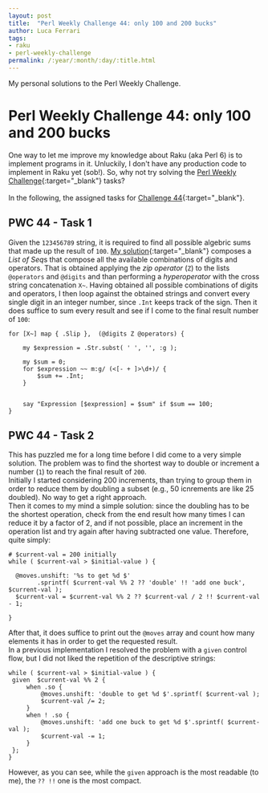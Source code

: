 ```yaml
---
layout: post
title:  "Perl Weekly Challenge 44: only 100 and 200 bucks"
author: Luca Ferrari
tags:
- raku
- perl-weekly-challenge
permalink: /:year/:month/:day/:title.html
---
```

My personal solutions to the Perl Weekly Challenge.

# Perl Weekly Challenge 44: only 100 and 200 bucks

One way to let me improve my knowledge about Raku (aka Perl 6) is to implement programs in it.
Unluckily, I don't have any production code to implement in Raku yet (sob!).
So, why not try solving the [Perl Weekly Challenge](https://perlweeklychallenge.org/){:target="_blank"} tasks?
<br/>
<br/>
In the following, the assigned tasks for [Challenge 44](https://perlweeklychallenge.org/blog/perl-weekly-challenge-044/){:target="_blank"}.


## PWC 44 - Task 1

Given the `123456789` string, it is required to find all possible algebric sums that made up the result of `100`.
[My solution](https://github.com/fluca1978/fluca1978-coding-bits/blob/master/perl6/weekly-challenge/pwc_44_1.p6){:target="_blank"} composes a *List of Seq*s that compose all the available combinations of digits and operators. That is obtained applying the *zip operator* (`Z`) to the lists `@operators` and `@digits` and than performing a *hyperoperator* with the cross string concatenation `X~`.
Having obtained all possible combinations of digits and operators, I then loop against the obtained strings and convert every single digit in an integer number, since `.Int` keeps track of the sign. Then it does suffice to sum every result and see if I come to the final result number of `100`:

```perl6
for [X~] map { .Slip },  (@digits Z @operators) {

    my $expression = .Str.subst( ' ', '', :g );

    my $sum = 0;
    for $expression ~~ m:g/ (<[- + ]>\d+)/ {
        $sum += .Int;
    }


    say "Expression [$expression] = $sum" if $sum == 100;
}
```

## PWC 44 - Task 2

This has puzzled me for a long time before I did come to a very simple solution. The problem was to find the shortest way to double or increment a number (`1`) to reach the final result of `200`.
<br/>
Initially I started considering 200 increments, than trying to group them in order to reduce them by doubling a subset (e.g., 50 icnrements are like 25 doubled). No way to get a right approach.
<br/>
Then it comes to my mind a simple solution: since the doubling has to be the shortest operation, check from the end result how many times I can reduce it by a factor of 2, and if not possible, place an increment in the operation list and try again after having subtracted one value.
Therefore, quite simply:

```perl6
# $current-val = 200 initially
while ( $current-val > $initial-value ) {

  @moves.unshift: '%s to get %d $'
        .sprintf( $current-val %% 2 ?? 'double' !! 'add one buck', $current-val );
  $current-val = $current-val %% 2 ?? $current-val / 2 !! $current-val - 1;

}
```

After that, it does suffice to print out the `@moves` array and count how many elements it has in order to get the requested result.
<br/>
In a previous implementation I resolved the problem with a `given` control flow, but I did not liked the repetition of the descriptive strings:

```perl6
while ( $current-val > $initial-value ) {
 given  $current-val %% 2 {
     when .so {
         @moves.unshift: 'double to get %d $'.sprintf( $current-val );
         $current-val /= 2;
     }
     when ! .so {
         @moves.unshift: 'add one buck to get %d $'.sprintf( $current-val );
         $current-val -= 1;
     }
 };
}
```

However, as you can see, while the `given` approach is the most readable (to me), the `?? !!` one is the most compact.
